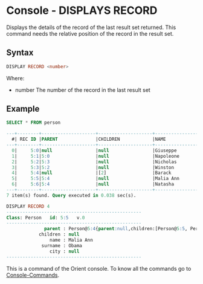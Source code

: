 # Console - DISPLAYS RECORD

Displays the details of the record of the last result set returned. This command needs the relative position of the record in the result set.

## Syntax

```sql
DISPLAY RECORD <number>
```

Where:

- number         The number of the record in the last result set

## Example

```sql
SELECT * FROM person

---+--------+--------------------+--------------------+--------------------+--------------------+--------------------
  #| REC ID |PARENT              |CHILDREN            |NAME                |SURNAME             |CITY
---+--------+--------------------+--------------------+--------------------+--------------------+--------------------
  0|     5:0|null                |null                |Giuseppe            |Garibaldi           |-6:0
  1|     5:1|5:0                 |null                |Napoleone           |Bonaparte           |-6:0
  2|     5:2|5:3                 |null                |Nicholas            |Churcill            |-6:1
  3|     5:3|5:2                 |null                |Winston             |Churcill            |-6:1
  4|     5:4|null                |[2]                 |Barack              |Obama               |-6:2
  5|     5:5|5:4                 |null                |Malia Ann           |Obama               |null
  6|     5:6|5:4                 |null                |Natasha             |Obama               |null
---+--------+--------------------+--------------------+--------------------+--------------------+--------------------
7 item(s) found. Query executed in 0.038 sec(s).

DISPLAY RECORD 4
--------------------------------------------------
Class: Person   id: 5:5   v.0
--------------------------------------------------
              parent : Person@5:4{parent:null,children:[Person@5:5, Person@5:6],name:Barack,surname:Obama,city:City@-6:2}
            children : null
                name : Malia Ann
             surname : Obama
                city : null
--------------------------------------------------
```

This is a command of the Orient console. To know all the commands go to [Console-Commands](Console-Commands.md).
